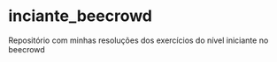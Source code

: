 # inciante_beecrowd
Repositório com minhas resoluções dos exercícios do nível iniciante no beecrowd
